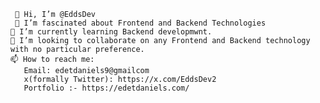      👋 Hi, I’m @EddsDev
     👀 I’m fascinated about Frontend and Backend Technologies
    🌱 I’m currently learning Backend developmwnt.
    💞️ I’m looking to collaborate on any Frontend and Backend technology with no particular preference.
    📫 How to reach me:
       Email: edetdaniels9@gmailcom
       x(formally Twitter): https://x.com/EddsDev2
       Portfolio :- https://edetdaniels.com/
